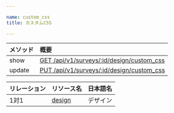 ```yaml
---

name: custom_css
title: カスタムCSS

---
```


|メソッド|概要|
|:---|:---|
|show|[GET /api/v1/surveys/:id/design/custom_css](#custom_css_show)|
|update|[PUT /api/v1/surveys/:id/design/custom_css](#custom_css_update)|

|リレーション|リソース名|日本語名|
|:---|:---|:---|
|1対1|[design](#design)|デザイン|

